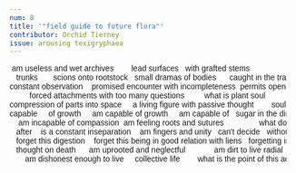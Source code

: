 ```yaml
---
num: 8
title: '"field guide to future flora"'
contributor: Orchid Tierney
issue: arousing texigryphaea
---
```


<style>
pre {
    font-family: Arial, Helvetica, sans-serif;
    padding-left: 1rem;
}
</style>

<pre>
 am useless and wet archives		lead surfaces   with grafted stems
   trunks		scions onto rootstock	small dramas of bodies		caught in the trap of
constant observation	promised encounter with incompleteness	permits opening
	     forced attachments with too many questions			what is plant soul
compression of parts into space		a living figure with passive thought		soul means to be
capable     of growth     am capable of growth     am capable of   sugar in the dirt
	am incapable of compassion	am feeling roots and sutures			    what do	    strive
   after    is a constant inseparation    am fingers and unity   can't decide   without exhaustion
   forget this digestion    forget this being in good relation with liens   forgetting implies near-
   thought on death	     am uprooted and neglectful             am dirt to live radial
	   am dishonest enough to live     collective life        what is the point of this adnation
</pre>
